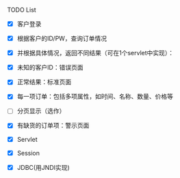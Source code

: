 TODO List

- [x] 客户登录


- [x] 根据客户的ID/PW，查询订单情况


- [x] 并根据具体情况，返回不同结果（可在1个servlet中实现）：


- [x] 未知的客户ID：错误页面


- [x] 正常结果：标准页面


- [x] 每一项订单：包括多项属性，如时间、名称、数量、价格等


- [ ] 分页显示（选作）


- [x] 有缺货的订单项：警示页面
- [x] Servlet
- [x] Session
- [x] JDBC(用JNDI实现)